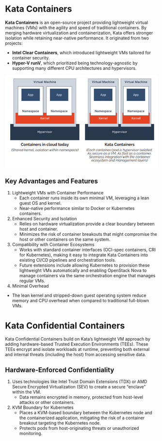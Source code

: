 # Kata Containers
**Kata Containers** is an open-source project providing lightweight virtual machines (VMs) with the agility and speed of traditional containers. By merging hardware virtualization and containerization, Kata offers stronger isolation while retaining near-native performance. It originated from two projects:
* **Intel Clear Containers**, which introduced lightweight VMs tailored for container security.
* **Hyper-V runV**, which prioritized being technology-agnostic by supporting many different CPU architectures and hypervisors.

![alt text](image.png)

## Key Advantages and Features
1. Lightweight VMs with Container Performance
    * Each container runs inside its own minimal VM, leveraging a lean guest OS and kernel.
    * Near-native performance similar to Docker or Kubernetes containers.
2. Enhanced Security and Isolation
    * Relies on hardware virtualization provide a clear boundary between host and container.
    * Minimizes the risk of container breakouts that might compromise the host or other containers on the same system.
3. Compatibility with Container Ecosystems
    * Works with standard container interfaces (OCI-spec containers, CRI for Kubernetes), making it easy to integrate Kata Containers into existing CI/CD pipelines and orchestration tools.
    * Future extensions include allowing Kubernetes to provision these lightweight VMs automatically and enabling OpenStack Nova to manage containers via the same orchestration engine that manages regular VMs.
4. Minimal Overhead
* The lean kernel and stripped-down guest operating system reduce memory and CPU overhead when compared to traditional full-blown VMs.

# Kata Confidential Containers
Kata Confidential Containers build on Kata’s lightweight VM approach by adding hardware-based Trusted Execution Environments (TEEs). These TEEs encrypt and isolate workloads at runtime, preventing both external and internal threats (including the host) from accessing sensitive data.

## Hardware-Enforced Confidentiality
1. Uses technologies like Intel Trust Domain Extensions (TDX) or AMD Secure Encrypted Virtualization (SEV) to create a secure “enclave” within the VM.
    * Data remains encrypted in memory, protected from host-level attacks or other containers.
2. KVM Boundary for Kubernetes
    * Places a KVM-based boundary between the Kubernetes node and the containerized application, mitigating the risk of a container breakout targeting the Kubernetes node.
    * Protects pods from host-originating threats or unauthorized monitoring.
